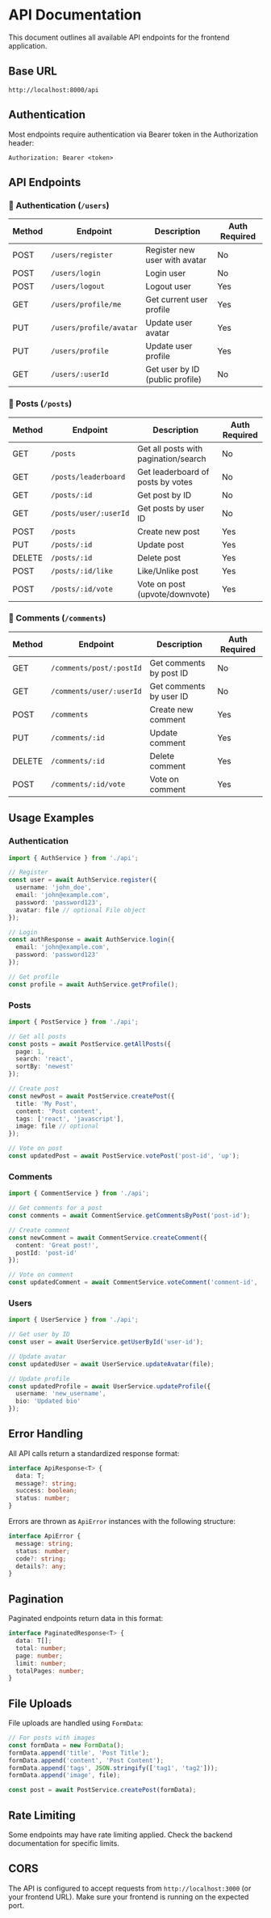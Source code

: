# API Documentation

This document outlines all available API endpoints for the frontend application.

## Base URL
```
http://localhost:8000/api
```

## Authentication
Most endpoints require authentication via Bearer token in the Authorization header:
```
Authorization: Bearer <token>
```

## API Endpoints

### 🔐 Authentication (`/users`)

| Method | Endpoint | Description | Auth Required |
|--------|----------|-------------|---------------|
| POST | `/users/register` | Register new user with avatar | No |
| POST | `/users/login` | Login user | No |
| POST | `/users/logout` | Logout user | Yes |
| GET | `/users/profile/me` | Get current user profile | Yes |
| PUT | `/users/profile/avatar` | Update user avatar | Yes |
| PUT | `/users/profile` | Update user profile | Yes |
| GET | `/users/:userId` | Get user by ID (public profile) | No |

### 📝 Posts (`/posts`)

| Method | Endpoint | Description | Auth Required |
|--------|----------|-------------|---------------|
| GET | `/posts` | Get all posts with pagination/search | No |
| GET | `/posts/leaderboard` | Get leaderboard of posts by votes | No |
| GET | `/posts/:id` | Get post by ID | No |
| GET | `/posts/user/:userId` | Get posts by user ID | No |
| POST | `/posts` | Create new post | Yes |
| PUT | `/posts/:id` | Update post | Yes |
| DELETE | `/posts/:id` | Delete post | Yes |
| POST | `/posts/:id/like` | Like/Unlike post | Yes |
| POST | `/posts/:id/vote` | Vote on post (upvote/downvote) | Yes |

### 💬 Comments (`/comments`)

| Method | Endpoint | Description | Auth Required |
|--------|----------|-------------|---------------|
| GET | `/comments/post/:postId` | Get comments by post ID | No |
| GET | `/comments/user/:userId` | Get comments by user ID | No |
| POST | `/comments` | Create new comment | Yes |
| PUT | `/comments/:id` | Update comment | Yes |
| DELETE | `/comments/:id` | Delete comment | Yes |
| POST | `/comments/:id/vote` | Vote on comment | Yes |

## Usage Examples

### Authentication
```typescript
import { AuthService } from './api';

// Register
const user = await AuthService.register({
  username: 'john_doe',
  email: 'john@example.com',
  password: 'password123',
  avatar: file // optional File object
});

// Login
const authResponse = await AuthService.login({
  email: 'john@example.com',
  password: 'password123'
});

// Get profile
const profile = await AuthService.getProfile();
```

### Posts
```typescript
import { PostService } from './api';

// Get all posts
const posts = await PostService.getAllPosts({
  page: 1,
  search: 'react',
  sortBy: 'newest'
});

// Create post
const newPost = await PostService.createPost({
  title: 'My Post',
  content: 'Post content',
  tags: ['react', 'javascript'],
  image: file // optional
});

// Vote on post
const updatedPost = await PostService.votePost('post-id', 'up');
```

### Comments
```typescript
import { CommentService } from './api';

// Get comments for a post
const comments = await CommentService.getCommentsByPost('post-id');

// Create comment
const newComment = await CommentService.createComment({
  content: 'Great post!',
  postId: 'post-id'
});

// Vote on comment
const updatedComment = await CommentService.voteComment('comment-id', 'up');
```

### Users
```typescript
import { UserService } from './api';

// Get user by ID
const user = await UserService.getUserById('user-id');

// Update avatar
const updatedUser = await UserService.updateAvatar(file);

// Update profile
const updatedProfile = await UserService.updateProfile({
  username: 'new_username',
  bio: 'Updated bio'
});
```

## Error Handling

All API calls return a standardized response format:

```typescript
interface ApiResponse<T> {
  data: T;
  message?: string;
  success: boolean;
  status: number;
}
```

Errors are thrown as `ApiError` instances with the following structure:

```typescript
interface ApiError {
  message: string;
  status: number;
  code?: string;
  details?: any;
}
```

## Pagination

Paginated endpoints return data in this format:

```typescript
interface PaginatedResponse<T> {
  data: T[];
  total: number;
  page: number;
  limit: number;
  totalPages: number;
}
```

## File Uploads

File uploads are handled using `FormData`:

```typescript
// For posts with images
const formData = new FormData();
formData.append('title', 'Post Title');
formData.append('content', 'Post Content');
formData.append('tags', JSON.stringify(['tag1', 'tag2']));
formData.append('image', file);

const post = await PostService.createPost(formData);
```

## Rate Limiting

Some endpoints may have rate limiting applied. Check the backend documentation for specific limits.

## CORS

The API is configured to accept requests from `http://localhost:3000` (or your frontend URL). Make sure your frontend is running on the expected port.
